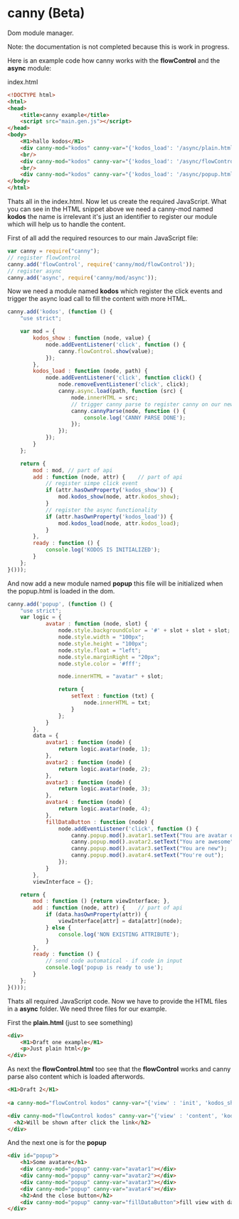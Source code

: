 canny (Beta)
=====

Dom module manager. 

Note: the documentation is not completed because this is work in progress.

Here is an example code how canny works with the **flowControl** and the **async** module:

index.html
```html
<!DOCTYPE html>
<html>
<head>
    <title>canny example</title>
    <script src="main.gen.js"></script>
</head>
<body>
    <H1>hallo kodos</H1>
    <div canny-mod="kodos" canny-var="{'kodos_load': '/async/plain.html'}">Show draft 1</div>
    <br/>
    <div canny-mod="kodos" canny-var="{'kodos_load': '/async/flowControl.html'}">Show draft 2</div>
    <br/>
    <div canny-mod="kodos" canny-var="{'kodos_load': '/async/popup.html'}">Show popup</div>
</body>
</html>
```

Thats all in the index.html. Now let us create the required JavaScript. What you can see in the HTML snippet above we need a canny-mod named **kodos** the name is irrelevant it's just an identifier to register our module which will help us to handle the content.

First of all add the required resources to our main JavaScript file:

```javascript
var canny = require("canny");
// register flowControl
canny.add('flowControl', require('canny/mod/flowControl'));
// register async
canny.add('async', require('canny/mod/async'));
```

Now we need a module named **kodos** which register the click events and trigger the async load call to fill the content with more HTML.

```javascript
canny.add('kodos', (function () {
    "use strict";

    var mod = {
        kodos_show : function (node, value) {
            node.addEventListener('click', function () {
                canny.flowControl.show(value);
            });
        },
        kodos_load : function (node, path) {
            node.addEventListener('click', function click() {
                node.removeEventListener('click', click);
                canny.async.load(path, function (src) {
                    node.innerHTML = src;
                    // trigger canny parse to register canny on our new modules
                    canny.cannyParse(node, function () {
                        console.log('CANNY PARSE DONE');
                    });
                });
            });
        }
    };

    return {
        mod : mod, // part of api
        add : function (node, attr) {    // part of api
            // register simpe click event
            if (attr.hasOwnProperty('kodos_show')) {
                mod.kodos_show(node, attr.kodos_show);
            }
            // register the async functionality
            if (attr.hasOwnProperty('kodos_load')) {
                mod.kodos_load(node, attr.kodos_load);
            }
        },
        ready : function () {
            console.log('KODOS IS INITIALIZED');
        }
    };
}()));
```

And now add a new module named **popup** this file will be initialized when the popup.html is loaded in the dom.

```javascript
canny.add('popup', (function () {
    "use strict";
    var logic = {
            avatar : function (node, slot) {
                node.style.backgroundColor = '#' + slot + slot + slot;
                node.style.width = "100px";
                node.style.height = "100px";
                node.style.float = "left";
                node.style.marginRight = "20px";
                node.style.color = '#fff';

                node.innerHTML = "avatar" + slot;

                return {
                    setText : function (txt) {
                        node.innerHTML = txt;
                    }
                };
            }
        },
        data = {
            avatar1 : function (node) {
                return logic.avatar(node, 1);
            },
            avatar2 : function (node) {
                return logic.avatar(node, 2);
            },
            avatar3 : function (node) {
                return logic.avatar(node, 3);
            },
            avatar4 : function (node) {
                return logic.avatar(node, 4);
            },
            fillDataButton : function (node) {
                node.addEventListener('click', function () {
                    canny.popup.mod().avatar1.setText("You are avatar one");
                    canny.popup.mod().avatar2.setText("You are awesome");
                    canny.popup.mod().avatar3.setText("You are new");
                    canny.popup.mod().avatar4.setText("You're out");
                });
            }
        },
        viewInterface = {};

    return {
        mod : function () {return viewInterface; },
        add : function (node, attr) {    // part of api
            if (data.hasOwnProperty(attr)) {
                viewInterface[attr] = data[attr](node);
            } else {
                console.log('NON EXISTING ATTRIBUTE');
            }
        },
        ready : function () {
            // send code automatical - if code in input
            console.log('popup is ready to use');
        }
    };
}()));
```

Thats all required JavaScript code. Now we have to provide the HTML files in a **async** folder. We need three files for our example.

First the **plain.html** (just to see something)

```html
<div>
    <H1>Draft one example</H1>
    <p>Just plain html</p>
</div>
```

As next the **flowControl.html** too see that the **flowControl** works and canny parse also content which is loaded afterwords.
```html
<H1>Draft 2</H1>
            
<a canny-mod="flowControl kodos" canny-var="{'view' : 'init', 'kodos_show': 'content'}">Hey click here to load content</a>

<div canny-mod="flowControl kodos" canny-var="{'view' : 'content', 'kodos_show': 'init'}" style="display: none">
  <h2>Will be shown after click the link</h2>
</div>
```

And the next one is for the **popup**
```html
<div id="popup">
    <h1>Some avatare</h1>
    <div canny-mod="popup" canny-var="avatar1"></div>
    <div canny-mod="popup" canny-var="avatar2"></div>
    <div canny-mod="popup" canny-var="avatar3"></div>
    <div canny-mod="popup" canny-var="avatar4"></div>
    <h2>And the close button</h2>
    <div canny-mod="popup" canny-var="fillDataButton">fill view with data</div>
</div>
```
